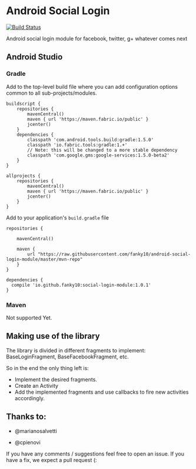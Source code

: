 # Android Social Login

[![Build Status](https://travis-ci.org/fanky10/android-social-login-module.svg?branch=master)](https://travis-ci.org/fanky10/android-social-login-module)

Android social login module for facebook, twitter, g+ whatever comes next


## Android Studio


### Gradle

Add to the top-level build file where you can add configuration options common to all sub-projects/modules.

```
buildscript {
    repositories {
        mavenCentral()
        maven { url 'https://maven.fabric.io/public' }
        jcenter()
    }
    dependencies {
        classpath 'com.android.tools.build:gradle:1.5.0'
        classpath 'io.fabric.tools:gradle:1.+'
        // Note: this will be changed to a more stable dependency
        classpath 'com.google.gms:google-services:1.5.0-beta2'
    }
}

allprojects {
    repositories {
        mavenCentral()
        maven { url 'https://maven.fabric.io/public' }
        jcenter()
    }
}
```

Add to your application's `build.gradle` file

```
repositories {

    mavenCentral()

    maven {
        url "https://raw.githubusercontent.com/fanky10/android-social-login-module/master/mvn-repo"
    }
}

dependencies {
  compile 'io.github.fanky10:social-login-module:1.0.1'
}
```


### Maven 

Not supported Yet.


## Making use of the library

The library is divided in different fragments to implement: BaseLoginFragment, BaseFacebookFragment, etc.

So in the end the only thing left is:

- Implement the desired fragments.
- Create an Activity
- Add the implemented fragments and use callbacks to fire new activities accordingly. 


## Thanks to:

* @marianosalvetti

* @cpienovi

If you have any comments / suggestions feel free to open an issue.
If you have a fix, we expect a pull request (:
